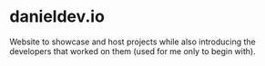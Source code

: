 # danieldev.io

Website to showcase and host projects while also introducing the developers that worked on them (used for me only to begin with).
